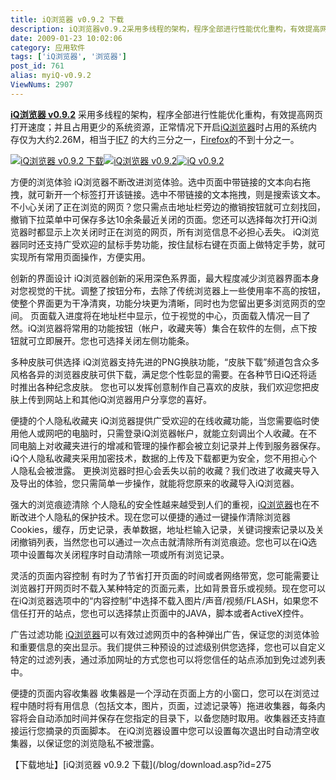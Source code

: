 ```yaml
---
title: iQ浏览器 v0.9.2 下载
description: iQ浏览器v0.9.2采用多线程的架构，程序全部进行性能优化重构，有效提高网页打开速度；并且占用更少的系统资源，正常情况下开启iQ浏览器时占用的系统内存仅为大约2.26M，相当于IE7的大约三分之一，Firefox的不到十分之一。
date: 2009-01-23 10:02:06
category: 应用软件
tags: ['iQ浏览器', '浏览器']
post_id: 761
alias: myiQ-v0.9.2
ViewNums: 2907
---
```


[**iQ浏览器 v0.9.2**](/blog/myiq-v092) 采用多线程的架构，程序全部进行性能优化重构，有效提高网页打开速度；并且占用更少的系统资源，正常情况下开启[iQ浏览器](/blog/myiq-v092)时占用的系统内存仅为大约2.26M，相当于[IE7](/blog/ie7-0day-exploit) 的大约三分之一，[Firefox](/tags/FireFox)的不到十分之一。

[![iQ浏览器 v0.9.2 下载](http://image.myiq.cn/new2008//index_img_04.jpg)](/blog/myiq-v092)[![iQ浏览器 v0.9.2](http://image.myiq.cn/new2008//index_img_05.jpg)](/blog/myiq-v092)[![iQ v0.9.2](http://image.myiq.cn/new2008//index_img_06.jpg)](/blog/myiq-v092)

方便的浏览体验
iQ浏览器不断改进浏览体验。选中页面中带链接的文本向右拖拽，就可新开一个标签打开该链接。选中不带链接的文本拖拽，则是搜索该文本。
不小心关闭了正在浏览的网页？您只需点击地址栏旁边的撤销按钮就可立刻找回，撤销下拉菜单中可保存多达10余条最近关闭的页面。您还可以选择每次打开iQ浏览器时都显示上次关闭时正在浏览的网页，所有浏览信息不必担心丢失。
iQ浏览器同时还支持广受欢迎的鼠标手势功能，按住鼠标右键在页面上做特定手势，就可实现所有常用页面操作，方便实用。

创新的界面设计
iQ浏览器创新的采用深色系界面，最大程度减少浏览器界面本身对您视觉的干扰。调整了按钮分布，去除了传统浏览器上一些使用率不高的按钮，使整个界面更为干净清爽，功能分块更为清晰，同时也为您留出更多浏览网页的空间。
页面载入进度将在地址栏中显示，位于视觉的中心，页面载入情况一目了然。iQ浏览器将常用的功能按钮（帐户，收藏夹等）集合在软件的左侧，点下按钮就可立即展开。您也可选择关闭左侧功能条。

多种皮肤可供选择
iQ浏览器支持先进的PNG换肤功能，“皮肤下载”频道包含众多风格各异的浏览器皮肤可供下载，满足您个性彰显的需要。在各种节日iQ还将适时推出各种纪念皮肤。
您也可以发挥创意制作自己喜欢的皮肤，我们欢迎您把皮肤上传到网站上和其他iQ浏览器用户分享您的喜好。

便捷的个人隐私收藏夹
iQ浏览器提供广受欢迎的在线收藏功能，当您需要临时使用他人或网吧的电脑时，只需登录iQ浏览器帐户，就能立刻调出个人收藏。在不同电脑上对收藏夹进行的增减和管理的操作都会被立刻记录并上传到服务器保存。iQ个人隐私收藏夹采用加密技术，数据的上传及下载都更为安全，您不用担心个人隐私会被泄露。
更换浏览器时担心会丢失以前的收藏？我们改进了收藏夹导入及导出的体验，您只需简单一步操作，就能将您原来的收藏导入iQ浏览器。

强大的浏览痕迹清除
个人隐私的安全性越来越受到人们的重视，[iQ浏览器](/blog/myiq-v092)也在不断改进个人隐私的保护技术。现在您可以便捷的通过一键操作清除浏览器Cookies，缓存，历史记录，表单数据，地址栏输入记录，关键词搜索记录以及关闭撤销列表，当然您也可以通过一次点击就清除所有浏览痕迹。您也可以在iQ选项中设置每次关闭程序时自动清除一项或所有浏览记录。

灵活的页面内容控制
有时为了节省打开页面的时间或者网络带宽，您可能需要让浏览器打开网页时不载入某种特定的页面元素，比如背景音乐或视频。现在您可以在iQ浏览器选项中的“内容控制”中选择不载入图片/声音/视频/FLASH，如果您不信任打开的站点，您也可以选择禁止页面中的JAVA，脚本或者ActiveX控件。

广告过滤功能
[iQ浏览器](/blog/myiq-v092)可以有效过滤网页中的各种弹出广告，保证您的浏览体验和重要信息的突出显示。我们提供三种预设的过滤级别供您选择，您也可以自定义特定的过滤列表，通过添加网址的方式您也可以将您信任的站点添加到免过滤列表中。

便捷的页面内容收集器
收集器是一个浮动在页面上方的小窗口，您可以在浏览过程中随时将有用信息（包括文本，图片，页面，过滤记录等）拖进收集器，每条内容将会自动添加时间并保存在您指定的目录下，以备您随时取用。收集器还支持直接运行您摘录的页面脚本。
在iQ浏览器设置中您可以设置每次退出时自动清空收集器，以保证您的浏览隐私不被泄露。

【下载地址】[iQ浏览器 v0.9.2 下载](/blog/download.asp?id=275

